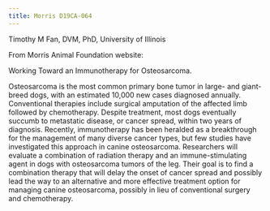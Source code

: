 ```yaml
---
title: Morris D19CA-064
---
```

Timothy M Fan, DVM, PhD, University of Illinois

From Morris Animal Foundation website:

Working Toward an Immunotherapy for Osteosarcoma.


Osteosarcoma is the most common primary bone tumor in large- and giant-breed dogs, with an estimated 10,000 new cases diagnosed annually. Conventional therapies include surgical amputation of the affected limb followed by chemotherapy. Despite treatment, most dogs eventually succumb to metastatic disease, or cancer spread, within two years of diagnosis. Recently, immunotherapy has been heralded as a breakthrough for the management of many diverse cancer types, but few studies have investigated this approach in canine osteosarcoma. Researchers will evaluate a combination of radiation therapy and an immune-stimulating agent in dogs with osteosarcoma tumors of the leg. Their goal is to find a combination therapy that will delay the onset of cancer spread and possibly lead the way to an alternative and more effective treatment option for managing canine osteosarcoma, possibly in lieu of conventional surgery and chemotherapy.﻿
